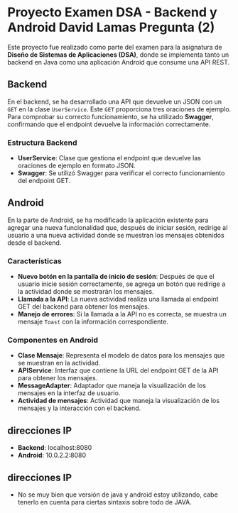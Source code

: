 # Proyecto Examen DSA - Backend y Android David Lamas Pregunta (2)

Este proyecto fue realizado como parte del examen para la asignatura de **Diseño de Sistemas de Aplicaciones (DSA)**, donde se implementa tanto un backend en Java como una aplicación Android que consume una API REST.

## Backend

En el backend, se ha desarrollado una API que devuelve un JSON con un `GET` en la clase `UserService`. Este `GET` proporciona tres oraciones de ejemplo. Para comprobar su correcto funcionamiento, se ha utilizado **Swagger**, confirmando que el endpoint devuelve la información correctamente.

### Estructura Backend

- **UserService**: Clase que gestiona el endpoint que devuelve las oraciones de ejemplo en formato JSON.
- **Swagger**: Se utilizó Swagger para verificar el correcto funcionamiento del endpoint GET.
  
## Android

En la parte de Android, se ha modificado la aplicación existente para agregar una nueva funcionalidad que, después de iniciar sesión, redirige al usuario a una nueva actividad donde se muestran los mensajes obtenidos desde el backend.

### Características

- **Nuevo botón en la pantalla de inicio de sesión**: Después de que el usuario inicie sesión correctamente, se agrega un botón que redirige a la actividad donde se mostrarán los mensajes.
- **Llamada a la API**: La nueva actividad realiza una llamada al endpoint GET del backend para obtener los mensajes.
- **Manejo de errores**: Si la llamada a la API no es correcta, se muestra un mensaje `Toast` con la información correspondiente.

### Componentes en Android

- **Clase Mensaje**: Representa el modelo de datos para los mensajes que se muestran en la actividad.
- **APIService**: Interfaz que contiene la URL del endpoint GET de la API para obtener los mensajes.
- **MessageAdapter**: Adaptador que maneja la visualización de los mensajes en la interfaz de usuario.
- **Actividad de mensajes**: Actividad que maneja la visualización de los mensajes y la interacción con el backend.

## direcciones IP

- **Backend**: localhost:8080
- **Android**: 10.0.2.2:8080

## direcciones IP
- No se muy bien que versión de java y android estoy utilizando, cabe tenerlo en cuenta para ciertas sintaxis sobre todo de JAVA.


